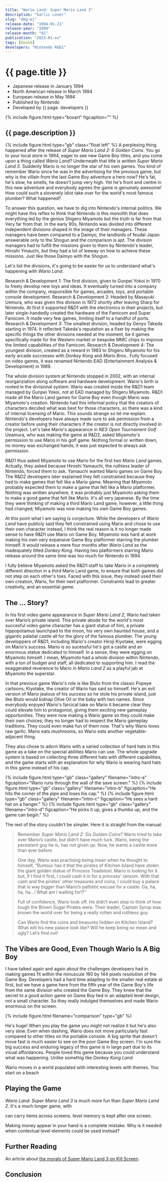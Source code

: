 ```yaml
---
title: "Wario Land: Super Mario Land 3"
description: "Garlic Lover"
slug: "dmg-wj"
release-date: "1994-01-21"
release-year: "1994"
release-month: "01"
publication: "2023-01-xx"
tags: [book4]
developers: "Nintendo R&D1"
---
```

# {{ page.title }}

- Japanese release in January 1994
- North American release in March 1994
- European release in May 1994
- Published by Nintendo
- Developed by {{ page. developers }}

{% include figure.html type="boxart" figcaption="" %}

## {{ page.description }}

{% include figure.html type="gb" class="float left" %}
A perplexing thing happened after the release of *Super Mario Land 2: 6 Golden Coins*. You go to your local store in 1994, eager to see new Game Boy titles, and you come upon a thing called *Wario Land*? Underneath that title is written *Super Mario Land 3*. Suddenly Mario is no longer the star of his own games. You kind of remember Wario since he was in the advertising for the previous game, but why is the villain from the last Game Boy adventure a hero now? He's fat, he's slow, he smells, he doesn't jump very high. Yet he's front and centre in this new adventure and everybody agrees the game is genuinely awesome! How could such a slovenely idiot take over for the world's most famous plumber? What happened?

To answer this question, we have to dig into Nintendo's internal politics. We might have this reflex to think that Nintendo is this monolith that does everything led by the genius Shigeru Miyamoto but the truth is far from that. Very far from that. In the early 90s, Nintendo was divided into different independent divisions shaped in the image of their managers. These managers have been compared to a Daimyo, the landlords of feudal Japan answerable only to the Shogun and the comparison is apt. The division managers had to fulfill the missions given to them by Nintendo's leader, Hiroshi Ymauchi, but they had a lot of leeway on how to achieve these missions. Just like those Daimyo with the Shogun.

Let's list the divisions, it's going to be easier for us to understand what's happening with *Wario Land*.

Research & Development 1: The first division, given to Gunpei Yokoi in 1970 to freely develop new toys and ideas. It eventually turned into a company within the company, responsible for games, arcades, toys, and portable console development.
Research & Development 2: Headed by Masayuki Uemura, who was given this division in 1972 shortly after leaving Sharp for Nintendo. At first it supported R&D1 with the electronics in their projects, but later single-handedly created the hardware of the Famicom and Super Famicom. It made very few games, limiting itself to a handful of ports.
Research & Development 3: The smallest division, headed by Genyo Takeda starting in 1974. It reflected Takeda's reputation as a fixer by making the specific things the other divisions needed at the moment, be it games specifically made for the Western market or bespoke MMC chips to improve the limited capabilities of the Famicom.
Research & Development 4: The youngest division, created as a reward in 1983 to Shigeru Miyamoto for his early arcade successes with *Donkey Kong* and *Mario Bros.*. Fully focused on video games, it was renamed Nintendo EAD (Entertainment Analysis & Development) in 1989.

The whole division system at Nintendo stopped in 2002, with an internal reorganziation along software and hardware development. Wario's birth is rooted in the divisional system: Wario was created inside the R&D1 team managed by Gunpei Yokoi, not at EAD managed by Shigeru Miyamoto. R&D1 made all the Mario Land games for Game Boy even though Mario was Miyamoto's creation. Nintendo had this informal policy that the creators of characters decided what was best for those characters, so there was a kind of internal licensing of Mario. This sounds strange so let me explain. Nintendo's developers have always made sure to ask permission from a creator before using their characters if the creator is not directly involved in the project. Let's take Mario's appearance in *NES Open Tournament Golf*. Ueamura, who was making the game at R&D2, asked Miyamoto's permission to use Mario in his golf game. Nothing formal or written down, no money was exchanged hands; it was just expected to always ask permission.

R&D1 thus asked Miyamoto to use Mario for the first two *Mario Land* games. Actually, they asked because Hiroshi Yamauchi, the ruthless leader of Nintendo, forced them to ask. Yamauchi wanted Mario games on Game Boy. The R&D2 developers later explained they felt constrained because they had to make games that felt like a Mario game. Meaning that Miyamoto probably expected them to make a game that felt like a Mario platformer. Nothing was written anywhere, it was probably just Miyamoto asking them to make a good game that felt like Mario. It's all very japanese. By the time they were thinking of making a third Mario Land game, however, a little thing had changed; Miyamoto was now making his own Game Boy games.

At this point what I am saying is conjecture. While the developers of *Wario Land* have publicly said they felt constrained using Mario and chose to use their own character instead, I think the real reason is it no longer made sense to have R&D1 use Mario on Game Boy. Miyamoto was hard at work making his own very expansive Game Boy platformer starring the plumber himself. It would release a mere four months after *Wario Land* as the inadequately titled *Donkey Kong*. Having two platformers starring Mario release around the same time was too much for Nintendo in 1994.

I fully believe Miyamoto asked the R&D1 staff to take Mario in a completely different direction in a third Mario Land game, to ensure that both games did not step on each other's toes. Faced with this issue, they instead used their own creation, Wario, for their next platformer. Constraints lead to greater creativity, and an essential game.

## The ... Story?

In his first video game appearance in *Super Mario Land 2*, Wario had taken over Mario’s private island. This private abode for the world's most succesful video game character has a giant statue of him, a private hippopotamus launchpad to the moon, his very own haunted house, and a gigantic palatial castle all for the glory of the famous plumber. The young developpers of R&D1, including Wario's creator Hiroji Kiyotake, were egging on Mario's success. Mario is so sucessful he's got a castle and an enormous statue dedicated to himself. In a sense, they were egging on Miyamoto himself. I mean, Miyamoto had a whole division within Nintendo, with a ton of budget and staff, all dedicated to supporting him. I read the exaggerated reverence to Mario in *Mario Land 2* as a playful jab at Miyamoto the superstar.

In that previous game Wario's role is like Bluto from the classic Popeye cartoons; Kiyotake, the creator of Wario has said so himself. He's an evil version of Mario jealous of his success so he stole his private island, just like Bluto would kidnap Olive Oil or the baby with two names. Since everybody enjoyed Wario's farcical take on Mario it became clear they could elevate him to protagonist, giving them exciting new gameplay opportunities. They were now making a Wario game so they could make their own choices; they no longer had to respect the Mario gameplay traditions. They could even make fun of them now. That's why Wario loves raw garlic. Mario eats mushrooms, so Wario eats another vegetable-adjacent thing.

They also chose to adorn Wario with a varied collection of hard hats in this game as a take on the special abilities Mario can use. The whole upgrade system is based on collecting three different hats with different capabilities, and the game starts with an explanation for why Wario is wearing hard hats in this game instead of his cap.

<div class="gallery">
{% include figure.html type="gb" class="gallery" filename="intro-a" figcaption="Wario runs through the wall of the save screen." %}
{% include figure.html type="gb" class="gallery" filename="intro-b" figcaption="He hits the corner of the pipe and loses his cap." %}
{% include figure.html type="gb" class="gallery" filename="intro-c" figcaption="He sees a hard hat on a hanger." %}
{% include figure.html type="gb" class="gallery" filename="intro-d" figcaption="He picks it up, gives a thumbs up, and the game can begin." %}
</div>

The rest of the story couldn't be simpler. Here it is straight from the manual:

> Remember *Super Mario Land 2: Six Golden Coins*? Wario tried to take over Mario’s castle, but didn’t have much luck. Wario, being the persistent guy he is, has not given up. Now, he wants a castle more than ever before.
>
> One day, Wario was practising being mean when he thought to himself, “Rumour has it that the pirates of Kitchen Island have stolen the giant golden statue of Princess Toadstool. Mario is looking for it but, if I find it first, I could cash it in for a princess’ ransom. With that cash and the pirates’ other treasures and coins, I could buy a palace that is way bigger than Mario’s pathetic excuse for a castle. Ga, ha, ha, ha...! What am I waiting for!?”
>
> Full of confidence, Wario took off. He didn’t even stop to think of how tough the Brown Sugar Pirates were. Their leader, Captain Syrup was known the world over for being a really rotten and ruthless guy.
>
> Can Wario find the coins and treasures hidden on Kitchen Island? What will his new palace look like? Will he keep being so mean and ugly?
Let’s find out!

## The Vibes are Good, Even Though Wario Is A Big Boy

I have talked again and again about the challenges developers had in making games fit within the minuscule 160 by 144 pixels resolution of the Game Boy. Developers had a hard time adapting to the smaller real estate at first, but we have a game here from the fifth year of the Game Boy's life from the same division who created the Game Boy. They knew that the secret to a good action game on Game Boy lied in an adapted level design, not a small character. So they really indulged themselves and made Wario enormous on the screen.

{% include figure.html filename="comparison" type="gb" %}

He's huge! When you play the game you might not realize it but he's also very slow. Even when dashing, Wario does not move particularly fast compared to other titles on the portable console. A big sprite that doesn't move fast is much easier to see on the poor Game Boy screen. I'm sure the big success and enduring legacy of this game is in large part due to its visual affordances. People loved this game because you could understand what was happening. Unlike somethig like *Donkey Kong Land*.

Wario moves in a world populated with interesting levels with themes. You start on a beach

## Playing the Game

*Wario Land: Super Mario Land 3* is much more fun than *Super Mario Land 2*. It's a much longer game, with

can carry items across screens. level memory is kept after one screen.

Making money appear in your hand is a complete mistake. Why is it needed when contextual level elements could be used instead?

## Further Reading

An article about [the morals of Super Mario Land 3 on Kill Screen](http://killscreendaily.com/articles/ruthless-capitalism-wario-land-super-mario-3/).

## Conclusion